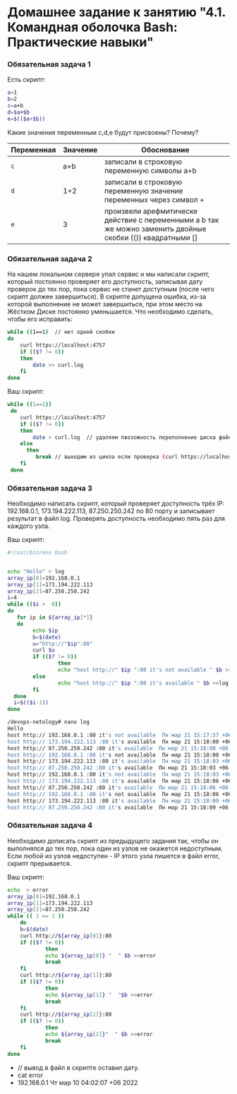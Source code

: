 # Домашнее задание к занятию "4.1. Командная оболочка Bash: Практические навыки"
###  Обязательная задача 1
Есть скрипт:
```bash
a=1
b=2
c=a+b
d=$a+$b
e=$(($a+$b))
```

Какие значения переменным c,d,e будут присвоены? Почему?

| Переменная  | Значение | Обоснование |
| ------------- | ------------- | ------------- |
| `c`  | a+b  | записали в строковую переменную символы a+b |
| `d`  | 1+2  | записали в строковую переменную значение переменных через символ + |
| `e`  | 3  | произвели арефмитическе действие с переменными a b  так же можно заменить двойные скобки (()) квадратными [] |

###  Обязательная задача 2
На нашем локальном сервере упал сервис и мы написали скрипт, который постоянно проверяет его доступность, записывая дату проверок до тех пор, пока сервис не станет доступным (после чего скрипт должен завершиться). В скрипте допущена ошибка, из-за которой выполнение не может завершиться, при этом место на Жёстком Диске постоянно уменьшается. Что необходимо сделать, чтобы его исправить: 
```bash
while ((1==1)  // нет одной скобки 
do 
	curl https://localhost:4757
	if (($? != 0))
	then
		date >> curl.log
	fi
done
```
Ваш скрипт:
```bash
while ((1==1))  
 do 
 	curl https://localhost:4757
 	if (($? != 0))
 	then
 		date > curl.log  // удаляем пвозожность переполнение диска файломи просто перезасываем его последним временем проверки
 	else 
 	  then
 	     break // выходим из цикла если проверка (сurl https://localhost:4757 ) зкончилась без ошибки
 	fi
 done
 ```
###  Обязательная задача 3
Необходимо написать скрипт, который проверяет доступность трёх IP: 192.168.0.1, 173.194.222.113, 87.250.250.242 по 80 порту и записывает результат в файл log. Проверять доступность необходимо пять раз для каждого узла.

Ваш скрипт:
```bash
#!/usr/bin/env bash


echo "Hello" > log
array_ip[0]=192.168.0.1
array_ip[1]=173.194.222.113
array_ip[2]=87.250.250.242
i=4
while (($i >  0))
do
   for ip in ${array_ip[*]}
   do
        echo $ip
        b=$(date)
        u="http://"$ip":80"
        curl $u
        if (($? != 0))
                then
                echo "host http://" $ip ":80 it's not available " $b >>log
        else
                echo "host http://" $ip ":80 it's available " $b >>log
        fi
  done
  i=$(($i-1))
done
```
```bash  // Вывод файла лог при тестировании 
/devops-netology# nano log   
Hello
host http:// 192.168.0.1 :80 it's not available  Пн мар 21 15:17:57 +06 2022
host http:// 173.194.222.113 :80 it's available  Пн мар 21 15:18:00 +06 2022
host http:// 87.250.250.242 :80 it's available  Пн мар 21 15:18:00 +06 2022
host http:// 192.168.0.1 :80 it's not available  Пн мар 21 15:18:00 +06 2022
host http:// 173.194.222.113 :80 it's available  Пн мар 21 15:18:03 +06 2022
host http:// 87.250.250.242 :80 it's available  Пн мар 21 15:18:03 +06 2022
host http:// 192.168.0.1 :80 it's not available  Пн мар 21 15:18:03 +06 2022
host http:// 173.194.222.113 :80 it's available  Пн мар 21 15:18:06 +06 2022
host http:// 87.250.250.242 :80 it's available  Пн мар 21 15:18:06 +06 2022
host http:// 192.168.0.1 :80 it's not available  Пн мар 21 15:18:06 +06 2022
host http:// 173.194.222.113 :80 it's available  Пн мар 21 15:18:09 +06 2022
host http:// 87.250.250.242 :80 it's available  Пн мар 21 15:18:09 +06 2022
```

###  Обязательная задача 4
Необходимо дописать скрипт из предыдущего задания так, чтобы он выполнялся до тех пор, пока один из узлов не окажется недоступным. Если любой из узлов недоступен - IP этого узла пишется в файл error, скрипт прерывается.

Ваш скрипт:
``` bash
echo  > error
array_ip[0]=192.168.0.1
array_ip[1]=173.194.222.113
array_ip[2]=87.250.250.242
while (( 1 == 1 ))
	do
	b=$(date)
	curl http://${array_ip[0]}:80
	if (($? != 0))
	        then
	        echo ${array_ip[0]} "  " $b >>error
	        break
	fi
	curl http://${array_ip[1]}:80
	if (($? != 0))
	        then
	        echo ${array_ip[1]} "  "$b >>error
	        break
	fi
	curl http://${array_ip[2]}:80
	if (($? != 0))
	        then
	        echo ${array_ip[2]}"  " $b >>error
	        break
	fi
done
```
* // вывод в файл  в скрипте оставил дату.
* cat error
* 192.168.0.1    Чт мар 10 04:02:07 +06 2022

